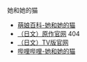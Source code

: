 她和她的猫
- [萌娘百科-她和她的猫](https://zh.moegirl.org.cn/%E5%A5%B9%E5%92%8C%E5%A5%B9%E7%9A%84%E7%8C%AB)
- [（日文）原作官网](http://shinkaimakoto.jp/hercat/) 404
- [（日文）TV版官网](http://kanoneko.com/)
- [哔哩哔哩-她和她的猫](https://www.bilibili.com/bangumi/media/md3375)
